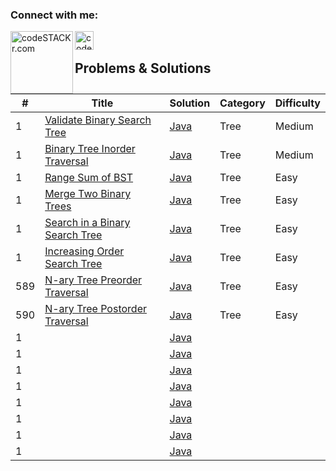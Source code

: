### Connect with me:

[<img align="left" alt="codeSTACKr.com" width="100px"  src="https://upload.wikimedia.org/wikipedia/commons/thumb/0/0a/LeetCode_Logo_black_with_text.svg/1280px-LeetCode_Logo_black_with_text.svg.png" />][LeetCode]           

[<img align="left" alt="codeSTACKr | LinkedIn" width="30px" src="https://cdn.jsdelivr.net/npm/simple-icons@v3/icons/linkedin.svg" />][linkedin]  



[LeetCode]: https://leetcode.com/mkacha/
[linkedin]: https://www.linkedin.com/in/mohit-kacha/
<br />



## Problems & Solutions


| # | Title | Solution | Category | Difficulty |
|---| ----- | -------- | --------------------- |  -------- |
| 1 | [Validate Binary Search Tree](https://leetcode.com/problems/validate-binary-search-tree/) | [Java](https://github.com/MohitKacha/LeetCode-Probleams/blob/main/Tree/BinarySearchTree.java) | Tree | Medium
| 1 | [Binary Tree Inorder Traversal](https://leetcode.com/problems/binary-tree-inorder-traversal/) | [Java](https://github.com/MohitKacha/LeetCode-Probleams/blob/main/Tree/InorderTraverse.java) | Tree | Medium
| 1 | [Range Sum of BST](https://leetcode.com/problems/range-sum-of-bst/) | [Java](https://github.com/MohitKacha/LeetCode-Probleams/blob/main/Tree/RangeSumOfBST.java) | Tree  | Easy
| 1 | [Merge Two Binary Trees](https://leetcode.com/problems/merge-two-binary-trees/) | [Java](https://github.com/MohitKacha/LeetCode-Probleams/blob/main/Tree/MergeBinaryTree.java) | Tree | Easy
| 1 | [Search in a Binary Search Tree](https://leetcode.com/problems/search-in-a-binary-search-tree/) | [Java](https://github.com/MohitKacha/LeetCode-Probleams/blob/main/Tree/SearchBinaryTree.java) | Tree | Easy
| 1 | [Increasing Order Search Tree](https://leetcode.com/problems/increasing-order-search-tree/) | [Java]() | Tree | Easy
| 589 | [N-ary Tree Preorder Traversal](https://leetcode.com/problems/n-ary-tree-preorder-traversal/) | [Java](https://github.com/MohitKacha/LeetCode-Probleams/blob/main/Tree/NAryTreePreOrder.java) | Tree | Easy
| 590 | [N-ary Tree Postorder Traversal](https://leetcode.com/problems/n-ary-tree-postorder-traversal/) | [Java](https://github.com/MohitKacha/LeetCode-Probleams/blob/main/Tree/NAryTreePostOrder.java) | Tree | Easy
| 1 | []() | [Java]() |  | 
| 1 | []() | [Java]() |  | 
| 1 | []() | [Java]() |  | 
| 1 | []() | [Java]() |  | 
| 1 | []() | [Java]() |  | 
| 1 | []() | [Java]() |  | 
| 1 | []() | [Java]() |  | 
| 1 | []() | [Java]() |  | 

